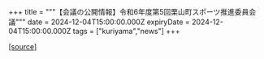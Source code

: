 +++
title = """【会議の公開情報】令和6年度第5回栗山町スポーツ推進委員会議"""
date = 2024-12-04T15:00:00.000Z
expiryDate = 2024-12-04T15:00:00.000Z
tags = ["kuriyama","news"]
+++


[[source]](https://www.town.kuriyama.hokkaido.jp/soshiki/55/29681.html)
